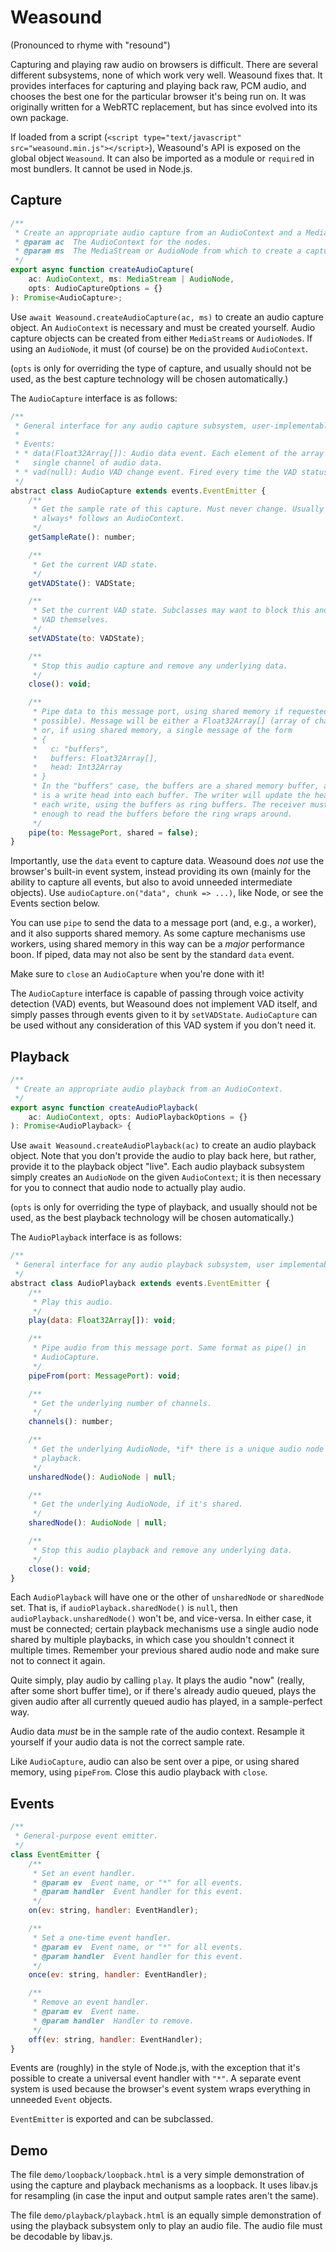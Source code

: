 # Weasound

(Pronounced to rhyme with "resound")

Capturing and playing raw audio on browsers is difficult. There are several
different subsystems, none of which work very well. Weasound fixes that. It
provides interfaces for capturing and playing back raw, PCM audio, and chooses
the best one for the particular browser it's being run on. It was originally
written for a WebRTC replacement, but has since evolved into its own package.

If loaded from a script (`<script type="text/javascript"
src="weasound.min.js"></script>`), Weasound's API is exposed on the global
object `Weasound`. It can also be imported as a module or `require`d in most
bundlers. It cannot be used in Node.js.


## Capture
```js
/**
 * Create an appropriate audio capture from an AudioContext and a MediaStream.
 * @param ac  The AudioContext for the nodes.
 * @param ms  The MediaStream or AudioNode from which to create a capture.
 */
export async function createAudioCapture(
    ac: AudioContext, ms: MediaStream | AudioNode,
    opts: AudioCaptureOptions = {}
): Promise<AudioCapture>;
```

Use `await Weasound.createAudioCapture(ac, ms)` to create an audio capture
object. An `AudioContext` is necessary and must be created yourself. Audio
capture objects can be created from either `MediaStream`s or `AudioNode`s. If
using an `AudioNode`, it must (of course) be on the provided `AudioContext`.

(`opts` is only for overriding the type of capture, and usually should not be
used, as the best capture technology will be chosen automatically.)

The `AudioCapture` interface is as follows:

```js
/**
 * General interface for any audio capture subsystem, user-implementable.
 *
 * Events:
 * * data(Float32Array[]): Audio data event. Each element of the array is a
 *   single channel of audio data.
 * * vad(null): Audio VAD change event. Fired every time the VAD status changes.
 */
abstract class AudioCapture extends events.EventEmitter {
    /**
     * Get the sample rate of this capture. Must never change. Usually *but not
     * always* follows an AudioContext.
     */
    getSampleRate(): number;

    /**
     * Get the current VAD state.
     */
    getVADState(): VADState;

    /**
     * Set the current VAD state. Subclasses may want to block this and do the
     * VAD themselves.
     */
    setVADState(to: VADState);

    /**
     * Stop this audio capture and remove any underlying data.
     */
    close(): void;

    /**
     * Pipe data to this message port, using shared memory if requested (and
     * possible). Message will be either a Float32Array[] (array of channels),
     * or, if using shared memory, a single message of the form
     * {
     *   c: "buffers",
     *   buffers: Float32Array[],
     *   head: Int32Array
     * }
     * In the "buffers" case, the buffers are a shared memory buffer, and head
     * is a write head into each buffer. The writer will update the head with
     * each write, using the buffers as ring buffers. The receiver must be fast
     * enough to read the buffers before the ring wraps around.
     */
    pipe(to: MessagePort, shared = false);
}
```

Importantly, use the `data` event to capture data. Weasound does *not* use the
browser's built-in event system, instead providing its own (mainly for the
ability to capture all events, but also to avoid unneeded intermediate
objects). Use `audioCapture.on("data", chunk => ...)`, like Node, or see the
Events section below.

You can use `pipe` to send the data to a message port (and, e.g., a worker),
and it also supports shared memory. As some capture mechanisms use workers,
using shared memory in this way can be a *major* performance boon. If piped,
data may not also be sent by the standard `data` event.

Make sure to `close` an `AudioCapture` when you're done with it!

The `AudioCapture` interface is capable of passing through voice activity
detection (VAD) events, but Weasound does not implement VAD itself, and simply
passes through events given to it by `setVADState`. `AudioCapture` can be used
without any consideration of this VAD system if you don't need it.


## Playback
```js
/**
 * Create an appropriate audio playback from an AudioContext.
 */
export async function createAudioPlayback(
    ac: AudioContext, opts: AudioPlaybackOptions = {}
): Promise<AudioPlayback> {
```

Use `await Weasound.createAudioPlayback(ac)` to create an audio playback
object. Note that you don't provide the audio to play back here, but rather,
provide it to the playback object "live". Each audio playback subsystem simply
creates an `AudioNode` on the given `AudioContext`; it is then necessary for
you to connect that audio node to actually play audio.

(`opts` is only for overriding the type of playback, and usually should not be
used, as the best playback technology will be chosen automatically.)

The `AudioPlayback` interface is as follows:

```js
/**
 * General interface for any audio playback subsystem, user implementable.
 */
abstract class AudioPlayback extends events.EventEmitter {
    /**
     * Play this audio.
     */
    play(data: Float32Array[]): void;

    /**
     * Pipe audio from this message port. Same format as pipe() in
     * AudioCapture.
     */
    pipeFrom(port: MessagePort): void;

    /**
     * Get the underlying number of channels.
     */
    channels(): number;

    /**
     * Get the underlying AudioNode, *if* there is a unique audio node for this
     * playback.
     */
    unsharedNode(): AudioNode | null;

    /**
     * Get the underlying AudioNode, if it's shared.
     */
    sharedNode(): AudioNode | null;

    /**
     * Stop this audio playback and remove any underlying data.
     */
    close(): void;
}
```

Each `AudioPlayback` will have one or the other of `unsharedNode` or
`sharedNode` set. That is, if `audioPlayback.sharedNode()` is `null`, then
`audioPlayback.unsharedNode()` won't be, and vice-versa. In either case, it
must be connected; certain playback mechanisms use a single audio node shared
by multiple playbacks, in which case you shouldn't connect it multiple times.
Remember your previous shared audio node and make sure not to connect it again.

Quite simply, play audio by calling `play`. It plays the audio "now" (really,
after some short buffer time), or if there's already audio queued, plays the
given audio after all currently queued audio has played, in a sample-perfect
way.

Audio data *must* be in the sample rate of the audio context. Resample it
yourself if your audio data is not the correct sample rate.

Like `AudioCapture`, audio can also be sent over a pipe, or using shared
memory, using `pipeFrom`. Close this audio playback with `close`.


## Events
```js
/**
 * General-purpose event emitter.
 */
class EventEmitter {
    /**
     * Set an event handler.
     * @param ev  Event name, or "*" for all events.
     * @param handler  Event handler for this event.
     */
    on(ev: string, handler: EventHandler);

    /**
     * Set a one-time event handler.
     * @param ev  Event name, or "*" for all events.
     * @param handler  Event handler for this event.
     */
    once(ev: string, handler: EventHandler);

    /**
     * Remove an event handler.
     * @param ev  Event name.
     * @param handler  Handler to remove.
     */
    off(ev: string, handler: EventHandler);
}
```

Events are (roughly) in the style of Node.js, with the exception that it's
possible to create a universal event handler with `"*"`. A separate event
system is used because the browser's event system wraps everything in unneeded
`Event` objects.

`EventEmitter` is exported and can be subclassed.


## Demo

The file `demo/loopback/loopback.html` is a very simple demonstration of using
the capture and playback mechanisms as a loopback. It uses libav.js for
resampling (in case the input and output sample rates aren't the same).

The file `demo/playback/playback.html` is an equally simple demonstration of
using the playback subsystem only to play an audio file. The audio file must be
decodable by libav.js.
